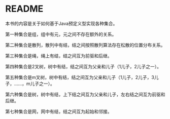 # README

本书的内容是关于如何基于Java预定义型实现各种集合。

第一种集合是组，组中有元，元之间不存在额外的关系。

第二种集合是散列，散列中有结，结之间按照散列算法存在松散的位置分布关系。

第三种集合是绳，绳上有结，结之间互为前驱和后继。

第四种集合是2叉树，树中有结，结之间互为父亲和儿子（1儿子，2儿子之一）。

第五种集合是m叉树，树中有结，结之间互为父亲和儿子（1儿子，2儿子，3儿子，……，m儿子之一）。

第六种集合是树，树中有结，上下结之间互为父亲和儿子，左右结之间互为前驱和后继。

第七种集合是网，网中有结，结之间互为起始和邻接。

